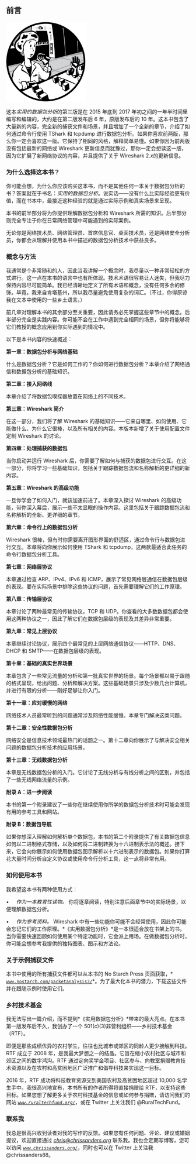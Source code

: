 ## 前言

![image](img/common.jpg)

这本*实用的数据包分析*的第三版是在 2015 年底到 2017 年初之间的一年半时间里编写和编辑的，大约是在第二版发布后 6 年，原版发布后的 10 年。这本书包含了大量新的内容，完全新的捕获文件和场景，并且增加了一个全新的章节，介绍了如何通过命令行使用 TShark 和 tcpdump 进行数据包分析。如果你喜欢前两版，那么你一定会喜欢这一版。它保持了相同的风格，解释简单易懂。如果你因为前两版没有包括最新的网络或 Wireshark 更新信息而犹豫过，那你一定会想读这一版，因为它扩展了新网络协议的内容，并且提供了关于 Wireshark 2.*x*的更新信息。

### 为什么选择这本书？

你可能会想，为什么你应该购买这本书，而不是其他任何一本关于数据包分析的书？答案就在于书名：*实用的数据包分析*。说实话——没有什么比实际经验更有价值，而在书本中，最接近这种经验的就是通过实际示例和真实场景来呈现。

本书的前半部分将为你提供理解数据包分析和 Wireshark 所需的知识。后半部分则完全专注于你在日常网络管理中可能遇到的实际案例。

无论你是网络技术员、网络管理员、首席信息官、桌面技术员，还是网络安全分析员，你都会从理解并使用本书中描述的数据包分析技术中获益良多。

### 概念与方法

我通常是个非常随和的人，因此当我讲解一个概念时，我尽量以一种非常轻松的方式进行。这一点在本书的语言中也有所体现。技术术语很容易让人迷失，但我尽力保持内容尽可能简单。我已经清晰地定义了所有术语和概念，没有任何多余的修饰。毕竟，我来自肯塔基州，所以我尽量避免使用复杂的词汇。（不过，你得原谅我在文本中使用的一些乡土语言。）

前几章对理解本书的其余部分至关重要，因此请务必先掌握这些章节中的概念。后半部分完全是实践内容。你可能不会在工作中遇到完全相同的场景，但你将能够将它们教授的概念应用到你实际遇到的情况中。

以下是本书内容的快速概述：

**第一章：数据包分析与网络基础**

什么是数据包分析？它是如何工作的？你如何进行数据包分析？本章介绍了网络通信和数据包分析的基础知识。

**第二章：接入网络线**

本章介绍了将数据包嗅探器放置在网络上的不同技术。

**第三章：Wireshark 简介**

在这一部分，我们将了解 Wireshark 的基础知识——它来自哪里、如何使用、它能做什么、为什么它很棒，以及所有相关的内容。本版本新增了关于使用配置文件定制 Wireshark 的讨论。

**第四章：处理捕获的数据包**

当你启动并运行 Wireshark 后，你需要了解如何与捕获的数据包进行交互。在这一部分，你将学习一些基础知识，包括关于跟踪数据包流和名称解析的更详细的新内容。

**第五章：Wireshark 的高级功能**

一旦你学会了如何入门，就该加速前进了。本章深入探讨 Wireshark 的高级功能，带你深入幕后，展示一些不太显眼的操作内容。这里包括关于跟踪数据包流和名称解析的全新、更详细的章节。

**第六章：命令行上的数据包分析**

Wireshark 很棒，但有时你需要离开图形界面的舒适区，通过命令行与数据包进行交互。本章将向你展示如何使用 TShark 和 tcpdump，这两款最适合此任务的命令行数据包分析工具。

**第七章：网络层协议**

本章通过检查 ARP、IPv4、IPv6 和 ICMP，展示了常见网络层通信在数据包层级的表现。要在实际场景中排除这些协议的问题，首先需要理解它们的工作原理。

**第八章：传输层协议**

本章讨论了两种最常见的传输协议，TCP 和 UDP。你查看的大多数数据包都会使用这两种协议之一，因此了解它们在数据包层级的表现及其差异非常重要。

**第九章：常见上层协议**

本章继续讨论协议，展示四个最常见的上层网络通信协议——HTTP、DNS、DHCP 和 SMTP——在数据包层级的表现。

**第十章：基础的真实世界场景**

本章包含了一些常见流量的分析和第一批真实世界的场景。每个场景都以易于跟随的格式呈现，给出问题、分析和解决方案。这些基础场景只涉及少数几台计算机，并进行有限的分析——刚好足够让你入门。

**第十一章：应对缓慢的网络**

网络技术人员最常听到的问题通常涉及网络性能缓慢。本章专门解决这类问题。

**第十二章：安全性数据包分析**

网络安全是信息技术领域最热门的话题之一。第十二章向你展示了与解决安全相关问题的数据包分析技术的应用场景。

**第十三章：无线数据包分析**

本章是无线数据包分析的入门。它讨论了无线分析与有线分析之间的区别，并包括了一些无线网络流量的示例。

**附录 A：进一步阅读**

本书的第一个附录建议了一些你在继续使用你所学的数据包分析技术时可能会发现有用的参考工具和网站。

**附录 B：数据包导航**

如果你想深入理解如何解析单个数据包，本书的第二个附录提供了有关数据包信息如何以二进制格式存储，以及如何将二进制转换为十六进制表示法的概述。接下来，它会向你展示如何使用数据包图示解析以十六进制表示的数据包。如果你打算花大量时间分析自定义协议或使用命令行分析工具，这一点将非常有用。

### 如何使用本书

我希望这本书有两种使用方式：

•     *作为一本教育性读物。* 你将逐章阅读，特别注意后面章节中的实际场景，以便理解数据包分析。

•     *作为参考资料。* Wireshark 中有一些功能你可能不会经常使用，因此你可能会忘记它们的工作原理。*《实用数据包分析》*是一本很适合放在书架上的书，当你需要快速回顾如何使用某个特定功能时，它会派上用场。在做数据包分析时，你可能会想参考我提供的独特图表、图示和方法论。

### 关于示例捕获文件

本书中使用的所有捕获文件都可以从本书的 No Starch Press 页面获取，* [`www.nostarch.com/packetanalysis3/`](https://www.nostarch.com/packetanalysis3/)*。为了最大化本书的潜力，下载这些文件并在跟随示例时使用它们。

### 乡村技术基金

我无法写出一篇介绍，而不提到*《实用数据包分析》*带来的最大亮点。在本书第一版发布后不久，我创办了一个 501(c)(3)非营利组织——乡村技术基金（RTF）。

即便是那些成绩优异的农村学生，往往也比城市或郊区的同龄人更少接触到科技。RTF 成立于 2008 年，是我最大梦想之一的结晶。它旨在缩小农村社区与城市和郊区之间的数字鸿沟。RTF 通过定向奖学金项目、社区参与、向教室捐赠教育技术资源以及在农村和高贫困地区广泛推广和倡导科技来实现这一目标。

2016 年，RTF 成功将科技教育资源交到美国农村及高贫困地区超过 10,000 名学生手中。我很高兴地宣布，本书所有的作者所得将直接捐赠给 RTF，以支持这些目标。如果您想了解更多关于农村科技基金的信息或如何参与捐赠，请访问我们的网站 *[`www.ruraltechfund.org/`](http://www.ruraltechfund.org/)*，或在 Twitter 上关注我们 @RuralTechFund。

### 联系我

我总是很高兴收到读者对我的写作的反馈。如果您有任何问题、评论、建议或婚姻提议，欢迎直接通过 *chris@chrissanders.org* 联系我。我也会定期写博客，您可以访问 *[`www.chrissanders.org/`](http://www.chrissanders.org/)*，同时也可以在 Twitter 上关注我 @chrissanders88。
